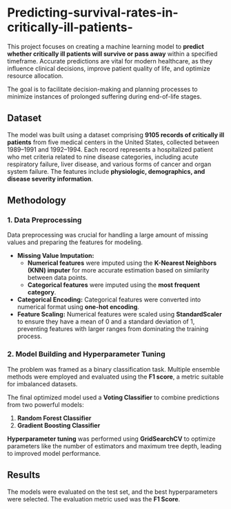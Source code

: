 # Predicting-survival-rates-in-critically-ill-patients-
This project focuses on creating a machine learning model to **predict whether critically ill patients will survive or pass away** within a specified timeframe. Accurate predictions are vital for modern healthcare, as they influence clinical decisions, improve patient quality of life, and optimize resource allocation.

The goal is to facilitate decision-making and planning processes to minimize instances of prolonged suffering during end-of-life stages.

## Dataset

The model was built using a dataset comprising **9105 records of critically ill patients** from five medical centers in the United States, collected between 1989–1991 and 1992–1994. Each record represents a hospitalized patient who met criteria related to nine disease categories, including acute respiratory failure, liver disease, and various forms of cancer and organ system failure. The features include **physiologic, demographics, and disease severity information**.

## Methodology

### 1. Data Preprocessing

Data preprocessing was crucial for handling a large amount of missing values and preparing the features for modeling.

* **Missing Value Imputation:**
    * **Numerical features** were imputed using the **K-Nearest Neighbors (KNN) imputer** for more accurate estimation based on similarity between data points.
    * **Categorical features** were imputed using the **most frequent category**.
* **Categorical Encoding:** Categorical features were converted into numerical format using **one-hot encoding**.
* **Feature Scaling:** Numerical features were scaled using **StandardScaler** to ensure they have a mean of 0 and a standard deviation of 1, preventing features with larger ranges from dominating the training process.


### 2. Model Building and Hyperparameter Tuning

The problem was framed as a binary classification task. Multiple ensemble methods were employed and evaluated using the **F1 score**, a metric suitable for imbalanced datasets.

The final optimized model used a **Voting Classifier** to combine predictions from two powerful models:

1.  **Random Forest Classifier** 
2.  **Gradient Boosting Classifier** 

**Hyperparameter tuning** was performed using **GridSearchCV** to optimize parameters like the number of estimators and maximum tree depth, leading to improved model performance.

## Results

The models were evaluated on the test set, and the best hyperparameters were selected. The evaluation metric used was the **F1 Score**.

